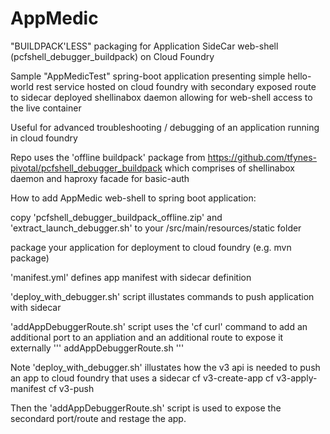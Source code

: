 # AppMedic

"BUILDPACK'LESS" packaging for Application SideCar web-shell (pcfshell_debugger_buildpack) on Cloud Foundry

Sample "AppMedicTest" spring-boot application presenting simple hello-world rest service hosted on cloud foundry with secondary exposed route to sidecar deployed shellinabox daemon allowing for web-shell access to the live container

Useful for advanced troubleshooting / debugging of an application running in cloud foundry

Repo uses the 'offline buildpack' package from https://github.com/tfynes-pivotal/pcfshell_debugger_buildpack
which comprises of shellinabox daemon and haproxy facade for basic-auth


How to add AppMedic web-shell to spring boot application:

copy 'pcfshell_debugger_buildpack_offline.zip' and 'extract_launch_debugger.sh' to your <app>/src/main/resources/static folder

package your application for deployment to cloud foundry (e.g. mvn package)

'manifest.yml' defines app manifest with sidecar definition

'deploy_with_debugger.sh' script illustates commands to push application with sidecar

'addAppDebuggerRoute.sh' script uses the 'cf curl' command to add an additional port to an appliation and an additional route to expose it externally
'''
addAppDebuggerRoute.sh <AppName> <AppDebuggerHostname> <CloudFoundrySpace> <CloudFoundryRouteDomain>
'''


Note 'deploy_with_debugger.sh' illustates how the v3 api is needed to push an app to cloud foundry that uses a sidecar
cf v3-create-app
cf v3-apply-manifest
cf v3-push

Then the 'addAppDebuggerRoute.sh' script is used to expose the secondard port/route and restage the app.


